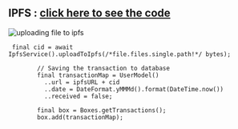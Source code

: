 ## IPFS : [click here to see the code](https://github.com/xcryptoshadow/BoxShare/blob/63534549becb3424aef62f10ce1bfeeeafe21c03/lib/services/mint_service.dart)


![uploading file to ipfs](https://user-images.githubusercontent.com/102347045/192480160-1e3b1c51-dc28-4180-b356-606156ceaa33.JPEG)

```
 final cid = await IpfsService().uploadToIpfs(/*file.files.single.path!*/ bytes);

        // Saving the transaction to database
        final transactionMap = UserModel()
          ..url = ipfsURL + cid
          ..date = DateFormat.yMMMd().format(DateTime.now())
          ..received = false;

        final box = Boxes.getTransactions();
        box.add(transactionMap);
```


